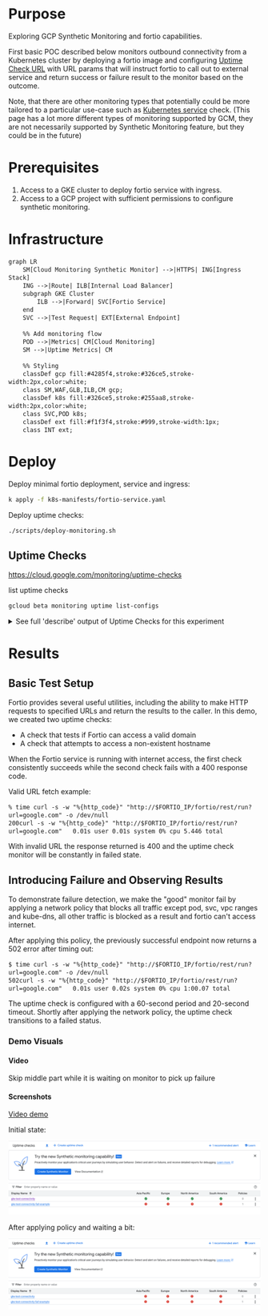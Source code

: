 # Purpose

Exploring GCP Synthetic Monitoring and fortio capabilities.

First basic POC described below monitors outbound connectivity from a Kubernetes cluster by deploying a fortio image and configuring [Uptime Check URL](https://cloud.google.com/monitoring/uptime-checks) with URL params that will instruct fortio to call out to external service and return success or failure result to the monitor based on the outcome.

Note, that there are other monitoring types that potentially could be more tailored to a particular use-case such as [Kubernetes service](https://cloud.google.com/monitoring/api/resources#tag_k8s_service) check. (This page has a lot more different types of monitoring supported by GCM, they are not necessarily supported by Synthetic Monitoring feature, but they could be in the future)

# Prerequisites

1. Access to a GKE cluster to deploy fortio service with ingress.
2. Access to a GCP project with sufficient permissions to configure synthetic monitoring.

# Infrastructure

```mermaid
graph LR
    SM[Cloud Monitoring Synthetic Monitor] -->|HTTPS| ING[Ingress Stack]
    ING -->|Route| ILB[Internal Load Balancer]
    subgraph GKE Cluster
        ILB -->|Forward| SVC[Fortio Service]
    end
    SVC -->|Test Request| EXT[External Endpoint]
    
    %% Add monitoring flow
    POD -->|Metrics| CM[Cloud Monitoring]
    SM -->|Uptime Metrics| CM
    
    %% Styling
    classDef gcp fill:#4285f4,stroke:#326ce5,stroke-width:2px,color:white;
    class SM,WAF,GLB,ILB,CM gcp;
    classDef k8s fill:#326ce5,stroke:#255aa8,stroke-width:2px,color:white;
    class SVC,POD k8s;
    classDef ext fill:#f1f3f4,stroke:#999,stroke-width:1px;
    class INT ext;
```

# Deploy

Deploy minimal fortio deployment, service and ingress:

```bash
k apply -f k8s-manifests/fortio-service.yaml
```

Deploy uptime checks:

```bash
./scripts/deploy-monitoring.sh
```
## Uptime Checks

https://cloud.google.com/monitoring/uptime-checks

list uptime checks

```bash
gcloud beta monitoring uptime list-configs
```

<details>
  <summary>See full 'describe' output of Uptime Checks for this experiment</summary>

```yaml
---
checkerType: STATIC_IP_CHECKERS
displayName: gke-test-connectivity
httpCheck:
  acceptedResponseStatusCodes:
  - statusClass: STATUS_CLASS_2XX
  path: /fortio/rest/run?url=google.com
  port: 80
  requestMethod: GET
monitoredResource:
  labels:
    host: <FORTIO_SVC>
    project_id: <REDACTED_PROJECT_ID>
  type: uptime_url
name: projects/<REDACTED_PROJECT_ID>/uptimeCheckConfigs/gke-test-connectivity--4b15lDJ-Tc
period: 60s
timeout: 20s
---
checkerType: STATIC_IP_CHECKERS
displayName: gke-test-connectivity-fail-example
httpCheck:
  acceptedResponseStatusCodes:
  - statusClass: STATUS_CLASS_2XX
  path: /fortio/rest/run?url=googlenosuchhost.com
  port: 80
  requestMethod: GET
monitoredResource:
  labels:
    host: <FORTIO_SVC>
    project_id: <REDACTED_PROJECT_ID>
  type: uptime_url
name: projects/<REDACTED_PROJECT_ID>/uptimeCheckConfigs/gke-test-connectivity-fail-example-7729izqEK8s
period: 60s
timeout: 60s
```

</details>



# Results

## Basic Test Setup

Fortio provides several useful utilities, including the ability to make HTTP requests to specified URLs and return the results to the caller.
In this demo, we created two uptime checks:

* A check that tests if Fortio can access a valid domain
* A check that attempts to access a non-existent hostname

When the Fortio service is running with internet access, the first check consistently succeeds while the second check fails with a 400 response code.

Valid URL fetch example:

```terminal
% time curl -s -w "%{http_code}" "http://$FORTIO_IP/fortio/rest/run?url=google.com" -o /dev/null
200curl -s -w "%{http_code}" "http://$FORTIO_IP/fortio/rest/run?url=google.com"   0.01s user 0.01s system 0% cpu 5.446 total
```

With invalid URL the response returned is 400 and the uptime check monitor will be constantly in failed state.

## Introducing Failure and Observing Results

To demonstrate failure detection, we make the "good" monitor fail by applying a network policy that blocks all traffic except pod, svc, vpc ranges and kube-dns, all other traffic is blocked as a result and fortio can't access internet.

After applying this policy, the previously successful endpoint now returns a 502 error after timing out:

```terminal
$ time curl -s -w "%{http_code}" "http://$FORTIO_IP/fortio/rest/run?url=google.com" -o /dev/null
502curl -s -w "%{http_code}" "http://$FORTIO_IP/fortio/rest/run?url=google.com"   0.01s user 0.02s system 0% cpu 1:00.07 total
```

The uptime check is configured with a 60-second period and 20-second timeout. Shortly after applying the network policy, the uptime check transitions to a failed status.

### Demo Visuals

#### Video

Skip middle part while it is waiting on monitor to pick up failure

#### Screenshots

[Video demo](https://drive.google.com/file/d/1369rE6ZecG0X5KSaIF7iCdhNxrk92Wwz/view?usp=sharing)

Initial state:

![initial](./results/good-and-bad-uptime.png)

After applying policy and waiting a bit:

![initial](./results/uptime-failed.png)
